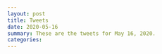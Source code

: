 ```yaml
---
layout: post
title: Tweets
date: 2020-05-16
summary: These are the tweets for May 16, 2020.
categories:
---
```


